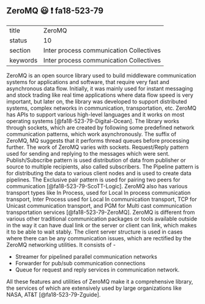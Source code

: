 ## ZeroMQ :smiley: :exclamation: fa18-523-79


|          |                                         |
| -------- | --------------------------------------- |
| title    | ZeroMQ                                  | 
| status   | 10                                      |
| section  | Inter process communication Collectives |
| keywords | Inter process communication Collectives |


ZeroMQ is an open source library used to build middleware communication systems for applications and software, that require very fast and asynchronous data flow. Initially, it was mainly used for instant messaging and stock trading like real time applications where data flow speed is very important, but later on, the library was developed to support distributed systems, complex networks in communication, transportation, etc. ZeroMQ has APIs to support various high-level languages and it works on most operating systems [@fa18-523-79-Digital-Ocean]. The library works through sockets, which are created by following some predefined network communication patterns, which work asynchronously. The suffix of ZeroMQ, MQ suggests that it performs thread queues before processing further. The work of ZeroMQ varies with sockets. Request/Reply pattern used for sending and replying to the messages which were sent. Publish/Subscribe pattern is used distribution of data from publisher or source to multiple recipients, also called subscribers. The Pipeline pattern is for distributing the data to various client nodes and is used to create data pipelines. The Exclusive pair pattern is used for pairing two peers for communication [@fa18-523-79-ScoTT-Logic]. ZeroMQ also has various transport types like In Process, used for Local In process communication transport, Inter Process used for Local In communication transport, TCP for Unicast communication transport, and PGM for Multi cast communication transportation services [@fa18-523-79-ZeroMQ]. ZeroMQ is different from various other traditional communication packages or tools available outside in the way it can have dual link or the server or client can link, which makes it to be able to wait stably. The client server structure is used in cases where there can be any communication issues, which are rectified by the ZeroMQ networking utilities. It consists of \-

* Streamer for pipelined parallel communication networks 
* Forwarder for pub/sub communication connections 
* Queue for request and reply services in communication network. 

All these features and utilities of ZeroMQ make it a comprehensive library, the services of which are extensively used by large organizations like NASA, AT&T [@fa18-523-79-Zguide].



